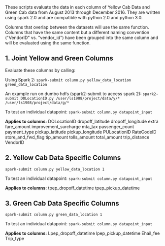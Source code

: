These scripts evaluate the data in each column of Yellow Cab Data and Green Cab data from August 2013 through December 2016. They are written using spark 2.0 and are compatible with python 2.0 and python 3.0. 


Columns that overlap between the datasets will use the same function. Columns that have the same content but a different naming convention ("VendorID" vs. "vendor\_id") have been grouped into the same column and will be evaluated using the same function.

## 1. Joint Yellow and Green Columns

Evaluate these columns by calling:

Using Spark 2:
`spark-submit column.py yellow_data_location green_data_location`

An example run on dumbo hdfs (spark2-submit to access spark 2):
`spark2-submit DOLocationID.py /user/ls1908/project/data/y/* /user/ls1908/project/data/g/*`

To test an individual datapoint:
`spark-submit column.py datapoint_input`

**Applies to columns:**
DOLocationID
dropoff_latitude
dropoff_longitude
extra
fare_amount
improvement_surcharge
mta_tax
passenger_count
payment_type
pickup_latitude
pickup_longitude
PULocationID
RateCodeID
store_and_fwd_flag
tip_amount
tolls_amount
total_amount
trip_distance
VendorID


## 2. Yellow Cab Data Specific Columns

`spark-submit column.py yellow_data_location 1`

To test an individual datapoint:
`spark-submit column.py datapoint_input`

**Applies to columns:**
tpep_dropoff_datetime
tpep_pickup_datetime


## 3. Green Cab Data Specific Columns

`spark-submit column.py green_data_location 1`

To test an individual datapoint:
`spark-submit column.py datapoint_input`

**Applies to columns:**
Lpep_dropoff_datetime
lpep_pickup_datetime
Ehail_fee
Trip_type
